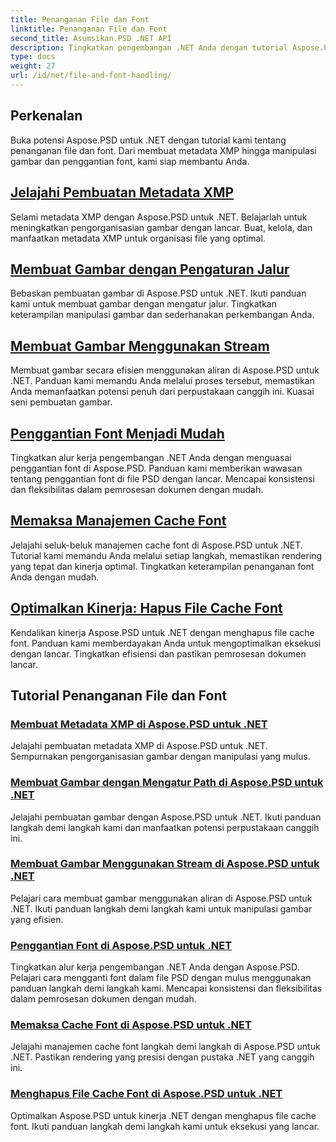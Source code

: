 ```yaml
---
title: Penanganan File dan Font
linktitle: Penanganan File dan Font
second_title: Asumsikan.PSD .NET API
description: Tingkatkan pengembangan .NET Anda dengan tutorial Aspose.PSD. Pelajari penggantian font, pembuatan metadata XMP, dan manajemen cache untuk efisiensi alur kerja yang optimal.
type: docs
weight: 27
url: /id/net/file-and-font-handling/
---
```

## Perkenalan

Buka potensi Aspose.PSD untuk .NET dengan tutorial kami tentang penanganan file dan font. Dari membuat metadata XMP hingga manipulasi gambar dan penggantian font, kami siap membantu Anda.

## [Jelajahi Pembuatan Metadata XMP](./create-xmp-metadata/)
Selami metadata XMP dengan Aspose.PSD untuk .NET. Belajarlah untuk meningkatkan pengorganisasian gambar dengan lancar. Buat, kelola, dan manfaatkan metadata XMP untuk organisasi file yang optimal.

## [Membuat Gambar dengan Pengaturan Jalur](./create-images-setting-path/)
Bebaskan pembuatan gambar di Aspose.PSD untuk .NET. Ikuti panduan kami untuk membuat gambar dengan mengatur jalur. Tingkatkan keterampilan manipulasi gambar dan sederhanakan perkembangan Anda.

## [Membuat Gambar Menggunakan Stream](./create-images-using-stream/)
Membuat gambar secara efisien menggunakan aliran di Aspose.PSD untuk .NET. Panduan kami memandu Anda melalui proses tersebut, memastikan Anda memanfaatkan potensi penuh dari perpustakaan canggih ini. Kuasai seni pembuatan gambar.

## [Penggantian Font Menjadi Mudah](./font-replacement/)
Tingkatkan alur kerja pengembangan .NET Anda dengan menguasai penggantian font di Aspose.PSD. Panduan kami memberikan wawasan tentang penggantian font di file PSD dengan lancar. Mencapai konsistensi dan fleksibilitas dalam pemrosesan dokumen dengan mudah.

## [Memaksa Manajemen Cache Font](./force-font-cache/)
Jelajahi seluk-beluk manajemen cache font di Aspose.PSD untuk .NET. Tutorial kami memandu Anda melalui setiap langkah, memastikan rendering yang tepat dan kinerja optimal. Tingkatkan keterampilan penanganan font Anda dengan mudah.

## [Optimalkan Kinerja: Hapus File Cache Font](./remove-font-cache-files/)
Kendalikan kinerja Aspose.PSD untuk .NET dengan menghapus file cache font. Panduan kami memberdayakan Anda untuk mengoptimalkan eksekusi dengan lancar. Tingkatkan efisiensi dan pastikan pemrosesan dokumen lancar.

## Tutorial Penanganan File dan Font
### [Membuat Metadata XMP di Aspose.PSD untuk .NET](./create-xmp-metadata/)
Jelajahi pembuatan metadata XMP di Aspose.PSD untuk .NET. Sempurnakan pengorganisasian gambar dengan manipulasi yang mulus.
### [Membuat Gambar dengan Mengatur Path di Aspose.PSD untuk .NET](./create-images-setting-path/)
Jelajahi pembuatan gambar dengan Aspose.PSD untuk .NET. Ikuti panduan langkah demi langkah kami dan manfaatkan potensi perpustakaan canggih ini.
### [Membuat Gambar Menggunakan Stream di Aspose.PSD untuk .NET](./create-images-using-stream/)
Pelajari cara membuat gambar menggunakan aliran di Aspose.PSD untuk .NET. Ikuti panduan langkah demi langkah kami untuk manipulasi gambar yang efisien.
### [Penggantian Font di Aspose.PSD untuk .NET](./font-replacement/)
Tingkatkan alur kerja pengembangan .NET Anda dengan Aspose.PSD. Pelajari cara mengganti font dalam file PSD dengan mulus menggunakan panduan langkah demi langkah kami. Mencapai konsistensi dan fleksibilitas dalam pemrosesan dokumen dengan mudah.
### [Memaksa Cache Font di Aspose.PSD untuk .NET](./force-font-cache/)
Jelajahi manajemen cache font langkah demi langkah di Aspose.PSD untuk .NET. Pastikan rendering yang presisi dengan pustaka .NET yang canggih ini. 
### [Menghapus File Cache Font di Aspose.PSD untuk .NET](./remove-font-cache-files/)
Optimalkan Aspose.PSD untuk kinerja .NET dengan menghapus file cache font. Ikuti panduan langkah demi langkah kami untuk eksekusi yang lancar.